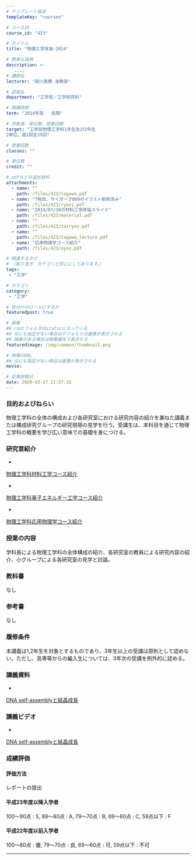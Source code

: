 ```yaml
---
# テンプレート指定
templateKey: "courses"

# コースID
course_id: "423"

# タイトル
title: "物理工学序論-2014"

# 簡単な説明
description: >-
   ....
# 講師名
lecturer: "田川美穂 准教授"

# 部局名
department: "工学部／工学研究科"

# 開講時限
term: "2014年度	前期"

# 対象者、単位数、授業回数
target: "工学部物理工学科1年生及び2年生
2単位、週1回全15回"

# 授業回数
classes: ""

# 単位数
credit: ""

# pdfなどの追加資料
attachments:
  - name: "" 
    path: /files/423/tagawa.pdf
  - name: "7枚目、サイボーグ009のイラスト削除済み" 
    path: /files/423/ryosi.pdf
  - name: "2014/07/10の材料工学序論スライド" 
    path: /files/423/material.pdf
  - name: "" 
    path: /files/423/zairyou.pdf
  - name: "" 
    path: /files/423/tagawa_lecture.pdf
  - name: "応用物理学コース紹介" 
    path: /files/423/oyou.pdf

# 関連するタグ
# （取り急ぎ、カテゴリと同じにしてあります。）
tags:
 - "工学"

# カテゴリ
category:
 - "工学"

# 色付けのロールにするか
featuredpost: true

# 画像
## rootフォルダはstaticになっている
## なにも指定がない場合はデフォルトの画像が表示される
## 映像がある場合は映像優先で表示する
featuredimage: /img/common/thumbnail.png

# 映像のURL
## なにも指定がない場合は画像が表示される
movie: 

# 記事投稿日
date: 2020-03-17 21:57:15
---
```


### 目的およびねらい

物理工学科の全体の構成および各研究室における研究内容の紹介を兼ねた講義または構成研究グループの研究現場の見学を行う。受講生は、本科目を通じて物理工学科の概要を学び広い意味での基礎を身につける。

### 研究室紹介


-
[物理工学科材料工学コース紹介](https://ocw.nagoya-u.jp/files/423/zairyou.pdf) 



-
[物理工学科量子エネルギー工学コース紹介](https://ocw.nagoya-u.jp/files/423/ryosi.pdf) 



-
[物理工学科応用物理学コース紹介](https://ocw.nagoya-u.jp/files/423/oyou.pdf) 











### 授業の内容

学科長による物理工学科の全体構成の紹介、各研究室の教員による研究内容の紹介、小グループによる各研究室の見学と討論。

### 教科書

なし

### 参考書

なし

### 履修条件

本講義は1,2年生を対象とするものであり、3年生以上の受講は原則として認めない。ただし、高専等からの編入生については、3年次の受講を例外的に認める。





### 講義資料


-
[DNA self-assemblyと結晶成長](https://ocw.nagoya-u.jp/files/423/tagawa_lecture.pdf) 




### 講義ビデオ


-
<a href="https://nuvideo.media.nagoya-u.ac.jp/embed/f9b3da1a81c47fb5a0298ae4eda8f7806391bdff" target="blank">DNA self-assemblyと結晶成長</a>







### 成績評価

#### 評価方法

レポートの提出

#### 平成23年度以降入学者

100〜90点 : S, 89〜80点 : A, 79〜70点 : B, 69〜60点 : C, 59点以下 : F

#### 平成22年度以前入学者

100〜80点 : 優, 79〜70点 : 良, 69〜60点 : 可, 59点以下 : 不可



-----